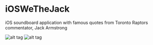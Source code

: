 # iOSWeTheJack
iOS soundboard application with famous quotes from Toronto Raptors commentator, Jack Armstrong

![alt tag](https://user-images.githubusercontent.com/14320184/57582848-e5745180-7497-11e9-99dc-ab5fb39f65bb.gif)
![alt tag](https://user-images.githubusercontent.com/14320184/57582851-ea390580-7497-11e9-9bbc-384503dc5b26.PNG)
